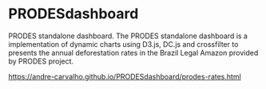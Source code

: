 # PRODESdashboard
PRODES standalone dashboard.
The PRODES standalone dashboard is a implementation of dynamic charts using D3.js, DC.js and crossfilter to presents the annual deforestation rates in the Brazil Legal Amazon provided by PRODES project.


https://andre-carvalho.github.io/PRODESdashboard/prodes-rates.html
